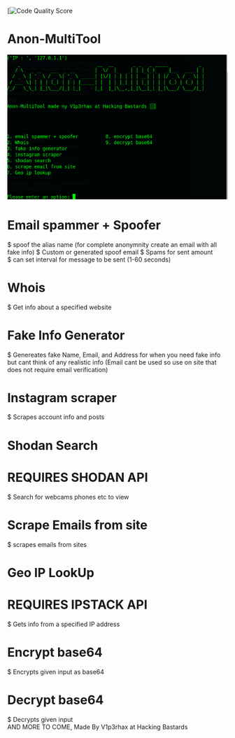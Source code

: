 [![Code Quality Score](https://www.code-inspector.com/project/19644/score/svg)
# Anon-MultiTool
![GitHub Logo](tools.png)

# Email spammer + Spoofer 
  $ spoof the alias name (for complete anonymnity create an email with all fake info)
  $ Custom or generated spoof email
  $ Spams for sent amount                                                                                       
  $ can set interval for message to be sent (1-60 seconds)
# Whois
  $ Get info about a specified website
# Fake Info Generator
  $ Genereates fake Name, Email, and Address for when you need fake info but cant think of any realistic info (Email cant be used so use on site that does not require email verification)
# Instagram scraper
  $ Scrapes account info and posts
# Shodan Search
  # REQUIRES SHODAN API
  $ Search for webcams phones etc to view 
# Scrape Emails from site 
  $ scrapes emails from sites
# Geo IP LookUp
  # REQUIRES IPSTACK API
  $ Gets info from a specified IP address
# Encrypt base64                                                                                                   
  $ Encrypts given input as base64                                                                                  
# Decrypt base64                                                                                
  $ Decrypts given input                                                                                            
  AND MORE TO COME, Made By V1p3rhax at Hacking Bastards  
